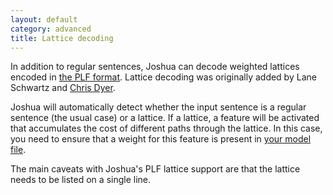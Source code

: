 ```yaml
---
layout: default
category: advanced
title: Lattice decoding
---
```


In addition to regular sentences, Joshua can decode weighted lattices encoded in [the PLF
format](http://www.statmt.org/moses/?n=Moses.WordLattices).  Lattice decoding was originally added
by Lane Schwartz and [Chris Dyer](http://www.cs.cmu.edu/~cdyer/).

Joshua will automatically detect whether the input sentence is a regular sentence
(the usual case) or a lattice.  If a lattice, a feature will be activated that accumulates the cost
of different paths through the lattice.  In this case, you need to ensure that a weight for this
feature is present in [your model file](decoder.html).

The main caveats with Joshua's PLF lattice support are that the lattice needs to be listed on a
single line.
